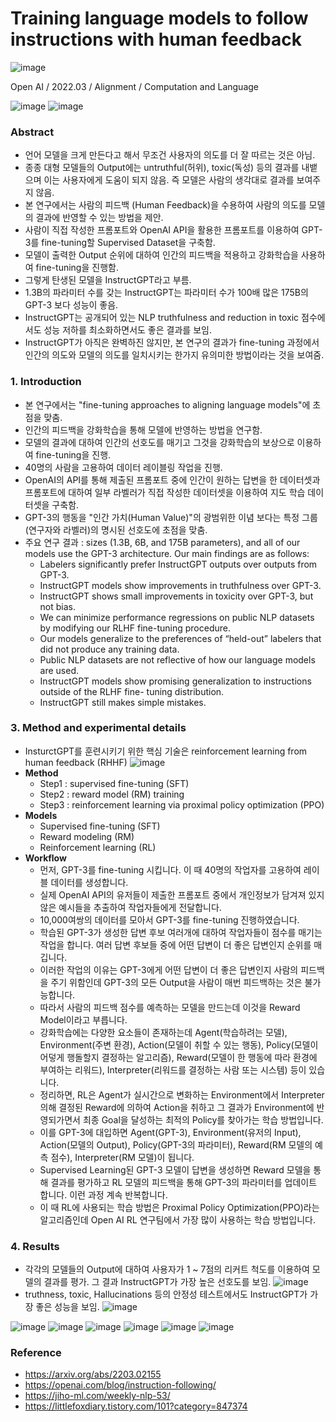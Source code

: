 # Training language models to follow instructions with human feedback

![image](https://user-images.githubusercontent.com/41967014/162145268-1ddacc39-8665-44f0-8ae5-ca74d5c6b65d.png)

Open AI / 2022.03 / Alignment / Computation and Language

![image](https://user-images.githubusercontent.com/41967014/163311757-13fba069-aa29-45b1-be7e-bbd0297ff24f.png)
![image](https://user-images.githubusercontent.com/41967014/163311909-b8acee43-d053-4054-acd2-f2bd8dc04dfc.png)

### Abstract
- 언어 모델을 크게 만든다고 해서 무조건 사용자의 의도를 더 잘 따르는 것은 아님.
- 종종 대형 모델들의 Output에는 untruthful(허위), toxic(독성) 등의 결과를 내뱉으며 이는 사용자에게 도움이 되지 않음. 즉 모델은 사람의 생각대로 결과를 보여주지 않음.
- 본 연구에서는 사람의 피드백 (Human Feedback)을 수용하여 사람의 의도를 모델의 결과에 반영할 수 있는 방법을 제안.
- 사람이 직접 작성한 프롬포트와 OpenAI API을 활용한 프롬포트를 이용하여 GPT-3를 fine-tuning할 Supervised Dataset을 구축함.
- 모델이 출력한 Output 순위에 대하여 인간의 피드백을 적용하고 강화학습을 사용하여 fine-tuning을 진행함.
- 그렇게 탄생된 모델을 InstructGPT라고 부름.
- 1.3B의 파라미터 수를 갖는 InstructGPT는 파라미터 수가 100배 많은 175B의 GPT-3 보다 성능이 좋음.
- InstructGPT는 공개되어 있는 NLP truthfulness and reduction in toxic 점수에서도 성능 저하를 최소화하면서도 좋은 결과를 보임.
- InstructGPT가 아직은 완벽하진 않지만, 본 연구의 결과가 fine-tuning 과정에서 인간의 의도와 모델의 의도를 일치시키는 한가지 유의미한 방법이라는 것을 보여줌.

### 1. Introduction
- 본 연구에서는 "fine-tuning approaches to aligning language models"에 초점을 맞춤.
- 인간의 피드백을 강화학습을 통해 모델에 반영하는 방법을 연구함.
- 모델의 결과에 대하여 인간의 선호도를 매기고 그것을 강화학습의 보상으로 이용하여 fine-tuning을 진행.
- 40명의 사람을 고용하여 데이터 레이블링 작업을 진행. 
- OpenAI의 API를 통해 제출된 프롬포트 중에 인간이 원하는 답변을 한 데이터셋과 프롬포트에 대하여 일부 라벨러가 직접 작성한 데이터셋을 이용하여 지도 학습 데이터셋을 구축함. 
- GPT-3의 행동을 "인간 가치(Human Value)"의 광범위한 이념 보다는 특정 그룹(연구자와 라벨러)의 명시된 선호도에 초점을 맞춤.
- 주요 연구 결과 : sizes (1.3B, 6B, and 175B parameters), and all of our models use the GPT-3 architecture. Our main findings are as follows:
  - Labelers significantly prefer InstructGPT outputs over outputs from GPT-3.
  - InstructGPT models show improvements in truthfulness over GPT-3.
  - InstructGPT shows small improvements in toxicity over GPT-3, but not bias.
  - We can minimize performance regressions on public NLP datasets by modifying our RLHF fine-tuning procedure.
  - Our models generalize to the preferences of “held-out” labelers that did not produce any training data.
  - Public NLP datasets are not reflective of how our language models are used.
  - InstructGPT models show promising generalization to instructions outside of the RLHF fine- tuning distribution.
  - InstructGPT still makes simple mistakes.

### 3. Method and experimental details
- InsturctGPT를 훈련시키기 위한 핵심 기술은 reinforcement learning from human feedback (RHHF)
![image](https://user-images.githubusercontent.com/41967014/163312061-46440ccb-8a37-4409-80f7-d0fc6aa3376e.png)
- **Method**
  - Step1 : supervised fine-tuning (SFT)
  - Step2 : reward model (RM) training
  - Step3 : reinforcement learning via proximal policy optimization (PPO)
- **Models**
  - Supervised fine-tuning (SFT)
  - Reward modeling (RM)
  - Reinforcement learning (RL)
- **Workflow**
   - 먼저, GPT-3를 fine-tuning 시킵니다. 이 때 40명의 작업자를 고용하여 레이블 데이터를 생성합니다.
   - 실제 OpenAI API의 유저들이 제출한 프롬포트 중에서 개인정보가 담겨져 있지 않은 예시들을 추출하여 작업자들에게 전달합니다.
   - 10,000여쌍의 데이터를 모아서 GPT-3를 fine-tuning 진행하였습니다.
   - 학습된 GPT-3가 생성한 답변 후보 여러개에 대하여 작업자들이 점수를 매기는 작업을 합니다. 여러 답변 후보들 중에 어떤 답변이 더 좋은 답변인지 순위를 매깁니다.
   - 이러한 작업의 이유는 GPT-3에게 어떤 답변이 더 좋은 답변인지 사람의 피드백을 주기 위함인데 GPT-3의 모든 Output을 사람이 매번 피드백하는 것은 불가능합니다.
   - 따라서 사람의 피드백 점수를 예측하는 모델을 만드는데 이것을 Reward Model이라고 부릅니다.
   - 강화학습에는 다양한 요소들이 존재하는데 Agent(학습하려는 모델), Environment(주변 환경), Action(모델이 취할 수 있는 행동), Policy(모델이 어덯게 행돌할지 결정하는 알고리즘), Reward(모델이 한 행동에 따라 환경에 부여하는 리워드), Interpreter(리워드를 결정하는 사람 또는 시스템) 등이 있습니다.
   - 정리하면, RL은 Agent가 실시간으로 변화하는 Environment에서 Interpreter 의해 결정된 Reward에 의하여 Action을 취하고 그 결과가 Environment에 반영되가면서 최종 Goal을 달성하는 최적의 Policy를 찾아가는 학습 방법입니다.
   - 이를 GPT-3에 대입하면 Agent(GPT-3), Environment(유저의 Input), Action(모델의 Output), Policy(GPT-3의 파라미터), Reward(RM 모델의 예측 점수), Interpreter(RM 모델)이 됩니다.
   - Supervised Learning된 GPT-3 모델이 답변을 생성하면 Reward 모델을 통해 결과를 평가하고 RL 모델의 피드백을 통해 GPT-3의 파라미터를 업데이트 합니다. 이런 과정 계속 반복합니다.
   - 이 때 RL에 사용되는 학습 방법은 Proximal Policy Optimization(PPO)라는 알고리즘인데 Open AI RL 연구팀에서 가장 많이 사용하는 학습 방법입니다.

### 4. Results
- 각각의 모델들의 Output에 대하여 사용자가 1 ~ 7점의 리커트 척도를 이용하여 모델의 결과를 평가. 그 결과 InstructGPT가 가장 높은 선호도를 보임.
![image](https://user-images.githubusercontent.com/41967014/163312160-e7de10ad-0760-4f09-b7b2-c0f03e1ab8be.png)
- truthness, toxic, Hallucinations 등의 안정성 테스트에서도 InstructGPT가 가장 좋은 성능을 보임.
![image](https://user-images.githubusercontent.com/41967014/163312346-3c11e1e5-eb23-4172-9064-d32e6e74cf11.png)

![image](https://user-images.githubusercontent.com/41967014/163308883-72d7f64f-e07f-4629-b107-e30e50ed1d1a.png)
![image](https://user-images.githubusercontent.com/41967014/163308908-3cc06253-645e-4314-bccc-2e7b2ebf0f33.png)
![image](https://user-images.githubusercontent.com/41967014/163308918-a1438b68-d19b-41c1-bb8a-bff4f9f11a48.png)
![image](https://user-images.githubusercontent.com/41967014/163308963-43282103-51a1-4bf8-908b-cb1858f5750c.png)
![image](https://user-images.githubusercontent.com/41967014/163308981-d2216c58-7ac7-40f3-a187-5eadbaea7466.png)
![image](https://user-images.githubusercontent.com/41967014/163309139-23a0f0cf-59fc-4e8d-97a6-c7400aaef872.png)

### Reference
- https://arxiv.org/abs/2203.02155
- https://openai.com/blog/instruction-following/
- https://jiho-ml.com/weekly-nlp-53/
- https://littlefoxdiary.tistory.com/101?category=847374

